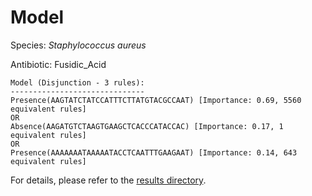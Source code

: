 
# Model

Species: *Staphylococcus aureus*

Antibiotic: Fusidic_Acid

```
Model (Disjunction - 3 rules):
------------------------------
Presence(AAGTATCTATCCATTTCTTATGTACGCCAAT) [Importance: 0.69, 5560 equivalent rules]
OR
Absence(AAGATGTCTAAGTGAAGCTCACCCATACCAC) [Importance: 0.17, 1 equivalent rules]
OR
Presence(AAAAAAATAAAAATACCTCAATTTGAAGAAT) [Importance: 0.14, 643 equivalent rules]

```

For details, please refer to the [results directory](../../../../../results/scm_b/staphylococcus%20aureus/fusidic_acid/repeat_8/).

